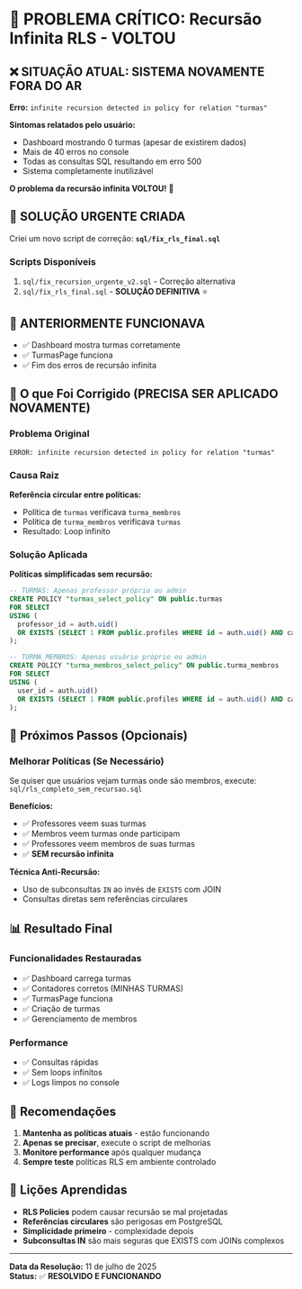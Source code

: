 # 🚨 PROBLEMA CRÍTICO: Recursão Infinita RLS - VOLTOU

## ❌ SITUAÇÃO ATUAL: SISTEMA NOVAMENTE FORA DO AR

**Erro:** `infinite recursion detected in policy for relation "turmas"`

**Sintomas relatados pelo usuário:**

- Dashboard mostrando 0 turmas (apesar de existirem dados)
- Mais de 40 erros no console
- Todas as consultas SQL resultando em erro 500
- Sistema completamente inutilizável

**O problema da recursão infinita VOLTOU!** 🔄

## 🔧 SOLUÇÃO URGENTE CRIADA

Criei um novo script de correção: **`sql/fix_rls_final.sql`**

### Scripts Disponíveis

1. `sql/fix_recursion_urgente_v2.sql` - Correção alternativa
2. `sql/fix_rls_final.sql` - **SOLUÇÃO DEFINITIVA** ⭐

## 🎯 ANTERIORMENTE FUNCIONAVA

- ✅ Dashboard mostra turmas corretamente
- ✅ TurmasPage funciona
- ✅ Fim dos erros de recursão infinita

## 🔧 O que Foi Corrigido (PRECISA SER APLICADO NOVAMENTE)

### Problema Original

```text
ERROR: infinite recursion detected in policy for relation "turmas"
```

### Causa Raiz

**Referência circular entre políticas:**

- Política de `turmas` verificava `turma_membros`
- Política de `turma_membros` verificava `turmas`
- Resultado: Loop infinito

### Solução Aplicada

**Políticas simplificadas sem recursão:**

```sql
-- TURMAS: Apenas professor próprio ou admin
CREATE POLICY "turmas_select_policy" ON public.turmas
FOR SELECT
USING (
  professor_id = auth.uid()
  OR EXISTS (SELECT 1 FROM public.profiles WHERE id = auth.uid() AND categoria = 'admin')
);

-- TURMA_MEMBROS: Apenas usuário próprio ou admin  
CREATE POLICY "turma_membros_select_policy" ON public.turma_membros
FOR SELECT
USING (
  user_id = auth.uid()
  OR EXISTS (SELECT 1 FROM public.profiles WHERE id = auth.uid() AND categoria = 'admin')
);
```

## 🚀 Próximos Passos (Opcionais)

### Melhorar Políticas (Se Necessário)

Se quiser que usuários vejam turmas onde são membros, execute:
`sql/rls_completo_sem_recursao.sql`

**Benefícios:**

- ✅ Professores veem suas turmas
- ✅ Membros veem turmas onde participam  
- ✅ Professores veem membros de suas turmas
- ✅ **SEM recursão infinita**

**Técnica Anti-Recursão:**

- Uso de subconsultas `IN` ao invés de `EXISTS` com JOIN
- Consultas diretas sem referências circulares

## 📊 Resultado Final

### Funcionalidades Restauradas

- ✅ Dashboard carrega turmas
- ✅ Contadores corretos (MINHAS TURMAS)
- ✅ TurmasPage funciona
- ✅ Criação de turmas
- ✅ Gerenciamento de membros

### Performance

- ✅ Consultas rápidas
- ✅ Sem loops infinitos
- ✅ Logs limpos no console

## 🎯 Recomendações

1. **Mantenha as políticas atuais** - estão funcionando
2. **Apenas se precisar**, execute o script de melhorias
3. **Monitore performance** após qualquer mudança
4. **Sempre teste** políticas RLS em ambiente controlado

## 📝 Lições Aprendidas

- **RLS Policies** podem causar recursão se mal projetadas
- **Referências circulares** são perigosas em PostgreSQL
- **Simplicidade primeiro** - complexidade depois
- **Subconsultas IN** são mais seguras que EXISTS com JOINs complexos

---

**Data da Resolução:** 11 de julho de 2025  
**Status:** ✅ **RESOLVIDO E FUNCIONANDO**
